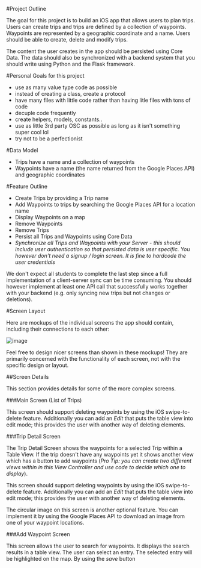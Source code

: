 #Project Outline

The goal for this project is to build an iOS app that allows users to plan trips. Users can create trips and trips are defined by a collection of waypoints. Waypoints are represented by a geographic coordinate and a name. Users should be able to create, delete and modify trips.

The content the user creates in the app should be persisted using Core Data. The data should also be synchronized with a backend system that you should write using Python and the Flask framework.

#Personal Goals for this project
- use as many value type code as possible
- instead of creating a class, create a protocol
- have many files with little code rather than having litle files with tons of code
- decuple code frequently
- create helpers, models, constants..
- use as little 3rd party OSC as possible as long as it isn't something super cool lol
- try not to be a perfectionist

#Data Model

- Trips have a name and a collection of waypoints
- Waypoints have a name (the name returned from the Google Places API) and geographic coordinates

#Feature Outline

- Create Trips by providing a Trip name
- Add Waypoints to trips by searching the Google Places API for a location name
- Display Waypoints on a map
- Remove Waypoints 
- Remove Trips
- Persist all Trips and Waypoints using Core Data
- *Synchronize all Trips and Waypoints with your Server - this should include user authentication so that persisted data is user specific. You however don't need a signup / login screen. It is fine to hardcode the user credentials*

We don't expect all students to complete the last step since a full implementation of a client-server sync can be time consuming. You should however implement at least one API call that successfully works together with your backend (e.g. only syncing new trips but not changes or deletions).

#Screen Layout

Here are mockups of the individual screens the app should contain, including their connections to each other:

![image](TripPlanner_ScreenFlow.png)

Feel free to design nicer screens than shown in these mockups! They are primarily concerned with the functionality of each screen, not with the specific design or layout.

##Screen Details

This section provides details for some of the more complex screens.

###Main Screen (List of Trips)

This screen should support deleting waypoints by using the iOS swipe-to-delete feature. Additionally you can add an *Edit* that puts the table view into edit mode; this provides the user with another way of deleting elements.

###Trip Detail Screen

The Trip Detail Screen shows the waypoints for a selected Trip within a Table View. If the trip doesn't have any waypoints yet it shows another view which has a button to add waypoints (*Pro Tip: you can create two different views within in this View Controller and use code to decide which one to display*).

This screen should support deleting waypoints by using the iOS swipe-to-delete feature. Additionally you can add an *Edit* that puts the table view into edit mode; this provides the user with another way of deleting elements.

The circular image on this screen is another optional feature. You can implement it by using the Google Places API to download an image from one of your waypoint locations.

###Add Waypoint Screen

This screen allows the user to search for waypoints. It displays the search results in a table view. The user can select an entry. The selected entry will be highlighted on the map. By using the *save* button 
